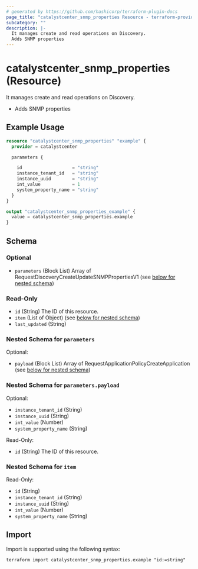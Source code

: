 ```yaml
---
# generated by https://github.com/hashicorp/terraform-plugin-docs
page_title: "catalystcenter_snmp_properties Resource - terraform-provider-catalystcenter"
subcategory: ""
description: |-
  It manages create and read operations on Discovery.
  Adds SNMP properties
---
```


# catalystcenter_snmp_properties (Resource)

It manages create and read operations on Discovery.

- Adds SNMP properties

## Example Usage

```terraform
resource "catalystcenter_snmp_properties" "example" {
  provider = catalystcenter

  parameters {

    id                   = "string"
    instance_tenant_id   = "string"
    instance_uuid        = "string"
    int_value            = 1
    system_property_name = "string"
  }
}

output "catalystcenter_snmp_properties_example" {
  value = catalystcenter_snmp_properties.example
}
```

<!-- schema generated by tfplugindocs -->
## Schema

### Optional

- `parameters` (Block List) Array of RequestDiscoveryCreateUpdateSNMPPropertiesV1 (see [below for nested schema](#nestedblock--parameters))

### Read-Only

- `id` (String) The ID of this resource.
- `item` (List of Object) (see [below for nested schema](#nestedatt--item))
- `last_updated` (String)

<a id="nestedblock--parameters"></a>
### Nested Schema for `parameters`

Optional:

- `payload` (Block List) Array of RequestApplicationPolicyCreateApplication (see [below for nested schema](#nestedblock--parameters--payload))

<a id="nestedblock--parameters--payload"></a>
### Nested Schema for `parameters.payload`

Optional:

- `instance_tenant_id` (String)
- `instance_uuid` (String)
- `int_value` (Number)
- `system_property_name` (String)

Read-Only:

- `id` (String) The ID of this resource.



<a id="nestedatt--item"></a>
### Nested Schema for `item`

Read-Only:

- `id` (String)
- `instance_tenant_id` (String)
- `instance_uuid` (String)
- `int_value` (Number)
- `system_property_name` (String)

## Import

Import is supported using the following syntax:

```shell
terraform import catalystcenter_snmp_properties.example "id:=string"
```
